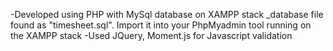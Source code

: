 -Developed using PHP with MySql database on XAMPP stack
_database file found as "timesheet.sql". Import it into your PhpMyadmin tool running on the XAMPP stack
-Used JQuery, Moment.js for Javascript validation

